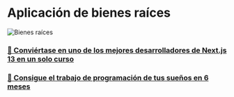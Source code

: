 # Aplicación de bienes raíces

![Bienes raíces](https://i.ibb.co/7jVw05Y/image.png)

### [🌟 Conviértase en uno de los mejores desarrolladores de Next.js 13 en un solo curso](https://coderfull.pro)
### [🚀 Consigue el trabajo de programación de tus sueños en 6 meses](https://coderfull.pro)